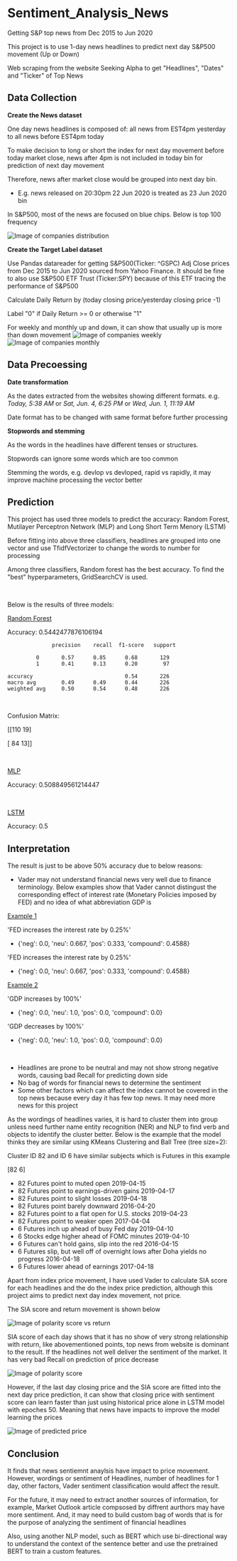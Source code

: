 # Sentiment_Analysis_News
Getting S&amp;P top news from Dec 2015 to Jun 2020

This project is to use 1-day news headlines to predict next day S&P500 movement (Up or Down)

Web scraping from the website Seeking Alpha to get "Headlines", "Dates" and "Ticker" of Top News



## Data Collection
**Create the News dataset**

One day news headlines is composed of: all news from EST4pm yesterday to all news before EST4pm today

To make decision to long or short the index for next day movement before today market close, news after 4pm is not included in today bin for prediction of next day movement

Therefore, news after market close would be grouped into next day bin.

- E.g. news released on 20:30pm 22 Jun 2020 is treated as 23 Jun 2020 bin

In S&P500, most of the news are focused on blue chips. Below is top 100 frequency

![Image of companies distribution](https://github.com/ccw0530/Sentiment_Analysis_News/blob/master/company%20distribution.png)

**Create the Target Label dataset**

Use Pandas datareader for getting S&P500(Ticker: ^GSPC) Adj Close prices from Dec 2015 to Jun 2020 sourced from Yahoo Finance. It should be fine to also use S&P500 ETF Trust (Ticker:SPY) because of this ETF tracing the performance of S&P500

Calculate Daily Return by (today closing price/yesterday closing price -1)

Label "0" if Daily Return >= 0 or otherwise "1"

For weekly and monthly up and down, it can show that usually up is more than down movement
![Image of companies weekly](https://github.com/ccw0530/Sentiment_Analysis_News/blob/master/weekly%20up%26down.png)
![Image of companies monthly](https://github.com/ccw0530/Sentiment_Analysis_News/blob/master/monthly%20up%26down.png)

## Data Precoessing
**Date transformation**

As the dates extracted from the websites showing different formats. e.g. *Today, 5:38 AM* or *Sat, Jun. 4, 6:25 PM* or *Wed, Jun. 1, 11:19 AM*

Date format has to be changed with same format before further processing

**Stopwords and stemming**

As the words in the headlines have different tenses or structures. 

Stopwords can ignore some words which are too common

Stemming the words, e.g. devlop vs devloped, rapid vs rapidly, it may improve machine processing the vector better



## Prediction
This project has used three models to predict the accuracy: Random Forest, Mutilayer Perceptron Network (MLP) and Long Short Term Menory (LSTM)

Before fitting into above three classifiers, headlines are grouped into one vector and use TfidfVectorizer to change the words to number for processing

Among three classifiers, Random forest has the best accuracy. To find the "best" hyperparameters, GridSearchCV is used.

&nbsp;

Below is the results of three models:

<ins>Random Forest</ins>

Accuracy: 0.5442477876106194

                  precision    recall  f1-score   support

             0       0.57      0.85      0.68       129
             1       0.41      0.13      0.20        97

    accuracy                             0.54       226
    macro avg        0.49      0.49      0.44       226
    weighted avg     0.50      0.54      0.48       226
   

&nbsp;

Confusion Matrix:

[[110  19]

 [ 84  13]]
 
 &nbsp;
 
 <ins>MLP</ins>
 
Accuracy: 0.508849561214447

&nbsp;

<ins>LSTM</ins>

Accuracy: 0.5

## Interpretation

The result is just to be above 50% accuracy due to below reasons:
- Vader may not understand financial news very well due to finance terminology. Below examples show that Vader cannot distingust the corresponding effect of interest rate (Monetary Policies imposed by FED) and no idea of what abbreviation GDP is

<ins>Example 1</ins>

'FED increases the interest rate by 0.25%'

  - {'neg': 0.0, 'neu': 0.667, 'pos': 0.333, 'compound': 0.4588}

'FED increases the interest rate by 0.25%'

  - {'neg': 0.0, 'neu': 0.667, 'pos': 0.333, 'compound': 0.4588}

<ins>Example 2</ins>

'GDP increases by 100%'

  - {'neg': 0.0, 'neu': 1.0, 'pos': 0.0, 'compound': 0.0}

'GDP decreases by 100%'

  - {'neg': 0.0, 'neu': 1.0, 'pos': 0.0, 'compound': 0.0}
  
&nbsp;
&nbsp;

- Headlines are prone to be neutral and may not show strong negative words, causing bad Recall for predicting down side
- No bag of words for financial news to determine the sentiment
- Some other factors which can affect the index cannot be covered in the top news because every day it has few top news. It may need more news for this project

As the wordings of headlines varies, it is hard to cluster them into group unless need further name entity recognition (NER) and NLP to find verb and objects to identify the cluster better. Below is the example that the model thinks they are similar using KMeans Clustering and Ball Tree (tree size=2):

Cluster ID 82 and ID 6 have similar subjects which is Futures in this example

[82  6]
- 82 Futures point to muted open 2019-04-15
- 82 Futures point to earnings-driven gains 2019-04-17
- 82 Futures point to slight losses 2019-04-18
- 82 Futures point barely downward 2016-04-20
- 82 Futures point to a flat open for U.S. stocks 2019-04-23
- 82 Futures point to weaker open 2017-04-04
- 6 Futures inch up ahead of busy Fed day 2019-04-10
- 6 Stocks edge higher ahead of FOMC minutes 2019-04-10
- 6 Futures can't hold gains, slip into the red 2016-04-15
- 6 Futures slip, but well off of overnight lows after Doha yields no progress 2016-04-18
- 6 Futures lower ahead of earnings 2017-04-18

Apart from index price movement, I have used Vader to calculate SIA score for each headlines and the do the index price prediction, although this project aims to predict next day index movement, not price.

The SIA score and return movement is shown below

![Image of polarity score vs return](https://github.com/ccw0530/Sentiment_Analysis_News/blob/master/polarity%20score%20vs%20return_2.png)


SIA score of each day shows that it has no show of very strong relationship with return, like abovementioned points, top news from website is dominant to the result. If the headlines not well deliver the sentiment of the market. It has very bad Recall on prediction of price decrease

![Image of polarity score](https://github.com/ccw0530/Sentiment_Analysis_News/blob/master/polarity%20score.png)

However, if the last day closing price and the SIA score are fitted into the next day price prediction, it can show that closing price with sentiment score can learn faster than just using historical price alone in LSTM model with epoches 50. Meaning that news have impacts to improve the model learning the prices

![Image of predicted price](https://github.com/ccw0530/Sentiment_Analysis_News/blob/master/predicted%20price.png)

## Conclusion
It finds that news sentiemnt anaylsis have impact to price movement. However, wordings or sentiment of Headlines, number of headlines for 1 day, other factors, Vader sentiment classification would affect the result. 

For the future, it may need to extract another sources of information, for example, Market Outlook article compsosed by diffrent aurthors may have more sentiment. And, it may need to build custom bag of words that is for the purpose of analyzing the sentiment of financial headlines

Also, using another NLP model, such as BERT which use bi-directional way to understand the context of the sentence better and use the pretrained BERT to train a  custom features.
